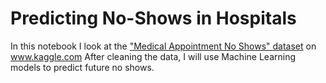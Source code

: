 # Predicting No-Shows in Hospitals
In this notebook I look at the ["Medical Appointment No Shows" dataset](https://www.kaggle.com/joniarroba/noshowappointments) on www.kaggle.com
After cleaning the data, I will use Machine Learning models to predict future no shows.
